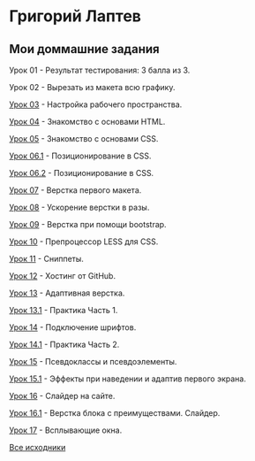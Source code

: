
# Григорий Лаптев
## Мои доммашние задания

Урок 01 - Результат тестирования: 3 балла из 3.

Урок 02 - Вырезать из макета всю графику.

[Урок 03](https://g-laptev.github.io/Lesson_03/ "Готово") -  Настройка рабочего пространства.

[Урок 04](https://g-laptev.github.io/Lesson_04/ "Готово") -  Знакомство с основами HTML.

[Урок 05](https://g-laptev.github.io/Lesson_05/ "Готово") -  Знакомство с основами CSS.

[Урок 06.1](https://g-laptev.github.io/Lesson_06.1/ "Готово") - Позиционирование в CSS.

[Урок 06.2](https://g-laptev.github.io/Lesson_06.2/ "Готово") - Позиционирование в CSS.

[Урок 07](https://g-laptev.github.io/Lesson_07/ "Готово") -  Верстка первого макета.

[Урок 08](https://g-laptev.github.io/Lesson_08/ "Готово") -  Ускорение верстки в разы.

[Урок 09](https://g-laptev.github.io/Lesson_09/ "Готово") -  Верстка при помощи bootstrap.

[Урок 10](https://g-laptev.github.io/Lesson_10/ "Готово") -  Препроцессор LESS для CSS.
 
[Урок 11](https://g-laptev.github.io/Lesson_11/ "Готово") -  Сниппеты.

[Урок 12](https://g-laptev.github.io/ "Готово") -  Хостинг от GitHub.

[Урок 13](https://g-laptev.github.io/Lesson_13/ "Готово") -  Адаптивная верстка.

[Урок 13.1](https://g-laptev.github.io/Lesson_13.1/ "Готово") -  Практика Часть 1.

[Урок 14](https://g-laptev.github.io/Lesson_14/ "Готово") -  Подключение шрифтов.

[Урок 14.1](https://g-laptev.github.io/Lesson_14.1/ "Готово") -  Практика Часть 2.

[Урок 15](https://g-laptev.github.io/Lesson_15/ "Готово") -  Псевдоклассы и псевдоэлементы.

[Урок 15.1](https://g-laptev.github.io/Lesson_15.1/ "Готово") -  Эффекты при наведении и адаптив первого экрана.

[Урок 16](https://g-laptev.github.io/Lesson_16/ "Готово") -  Слайдер на сайте.

[Урок 16.1](https://g-laptev.github.io/Lesson_16.1/ "Готово") -  Верстка блока с преимуществами. Слайдер.

[Урок 17](https://g-laptev.github.io/Lesson_17/ "Готово") -  Всплывающие окна.

[Все исходники](https://github.com/g-laptev/g-laptev.github.io/ "Исходники")
